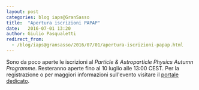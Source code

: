 ```yaml
---
layout: post
categories: blog iaps@GranSasso
title:  "Apertura iscrizioni PAPAP"
date:   2016-07-01 13:20
author: Giulio Pasqualetti
redirect_from:
  - /blog/iaps@gransasso/2016/07/01/apertura-iscrizioni-papap.html
---
```


Sono da poco aperte le iscrizioni al *Particle & Astroparticle Physics Autumn Programme*. Resteranno aperte fino al 10 luglio alle 13:00 CEST. Per la registrazione o per maggiori informazioni sull'evento visitare il [portale dedicato](http://www.ai-sf.it/papap).
